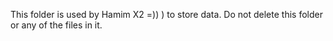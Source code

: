This folder is used by Hamim X2 =)) ) to store data. Do not delete this folder or any of the files in it.
